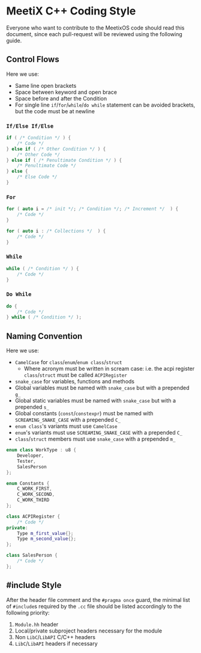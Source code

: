 # MeetiX C++ Coding Style

Everyone who want to contribute to the MeetixOS code should read this document, since each pull-request will be reviewed
using the following guide.

## Control Flows

Here we use:

* Same line open brackets
* Space between keyword and open brace
* Space before and after the Condition
* For single line `if`/`for`/`while`/`do while` statement can be avoided brackets, but the code must be at newline

### `If/Else If/Else`

```c++
if ( /* Condition */ ) {
    /* Code */
} else if ( /* Other Condition */ ) {
    /* Other Code */
} else if ( /* Penultimate Condition */ ) {
    /* Penultimate Code */
} else {
    /* Else Code */
}
```

### `For`

```c++
for ( auto i = /* init */; /* Condition */; /* Increment */  ) {
    /* Code */
}

for ( auto i : /* Collections */  ) {
    /* Code */
}
```

### `While`

```c++
while ( /* Condition */ ) {
    /* Code */
}
```

### `Do While`

```c++
do {
    /* Code */
} while ( /* Condition */ );
```

## Naming Convention

Here we use:

* `CamelCase` for `class`/`enum`/`enum class`/`struct`
    * Where acronym must be written in scream case: i.e. the acpi register `class`/`struct` must be
      called `ACPIRegister`
* `snake_case` for variables, functions and methods
* Global variables must be named with `snake_case` but with a prepended `g_`
* Global static variables must be named with `snake_case` but with a prepended `s_`
* Global constants (`const`/`constexpr`) must be named with `SCREAMING_SNAKE_CASE` with a prepended `C_`
* `enum class`'s variants must use `CamelCase`
* `enum`'s variants must use `SCREAMING_SNAKE_CASE` with a prepended `C_`
* `class`/`struct` members must use `snake_case` with a prepended `m_`

```c++
enum class WorkType : u8 {
    Developer,
    Tester,
    SalesPerson 
};

enum Constants {
    C_WORK_FIRST,
    C_WORK_SECOND,
    C_WORK_THIRD
};

class ACPIRegister {
    /* Code */
private:
    Type m_first_value{};
    Type m_second_value{};
};

class SalesPerson {
    /* Code */
};
```

## #include Style

After the header file comment and the `#pragma once` guard, the minimal list of `#include`s required by the `.cc` file
should be listed accordingly to the following priority:

1. `Module.hh` header
2. Local/private subproject headers necessary for the module
3. Non `LibC`/`LibAPI` C/C++ headers
4. `LibC`/`LibAPI` headers if necessary